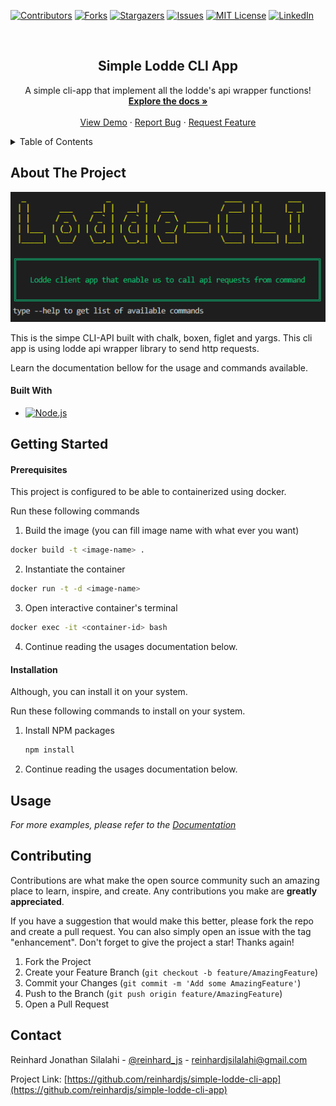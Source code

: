 <a name="readme-top"></a>

<!-- PROJECT SHIELDS -->
[![Contributors][contributors-shield]][contributors-url]
[![Forks][forks-shield]][forks-url]
[![Stargazers][stars-shield]][stars-url]
[![Issues][issues-shield]][issues-url]
[![MIT License][license-shield]][license-url]
[![LinkedIn][linkedin-shield]][linkedin-url]

<!-- PROJECT LOGO -->
<br />
<div align="center">

  <h2 align="center">Simple Lodde CLI App</h2>

  <p align="center">
    A simple cli-app that implement all the lodde's api wrapper functions!
    <br />
    <a href="https://github.com/reinhardjs/simple-lodde-cli-app"><strong>Explore the docs »</strong></a>
    <br />
    <br />
    <a href="https://github.com/reinhardjs/simple-lodde-cli-app">View Demo</a>
    ·
    <a href="https://github.com/reinhardjs/simple-lodde-cli-app">Report Bug</a>
    ·
    <a href="https://github.com/reinhardjs/simple-lodde-cli-app">Request Feature</a>
  </p>
</div>



<!-- TABLE OF CONTENTS -->
<details>
  <summary>Table of Contents</summary>
  <ol>
    <li>
      <a href="#about-the-project">About The Project</a>
      <ul>
        <li><a href="#built-with">Built With</a></li>
      </ul>
    </li>
    <li>
      <a href="#getting-started">Getting Started</a>
      <ul>
        <li><a href="#prerequisites">Prerequisites</a></li>
        <li><a href="#installation">Installation</a></li>
      </ul>
    </li>
    <li><a href="#usage">Usage</a></li>
    <li><a href="#contributing">Contributing</a></li>
  </ol>
</details>



<!-- ABOUT THE PROJECT -->
## About The Project

[![Product Name Screen Shot][product-screenshot]](https://example.com)

This is the simpe CLI-API built with chalk, boxen, figlet and yargs.
This cli app is using lodde api wrapper library to send http requests.

Learn the documentation bellow for the usage and commands available.



#### Built With

* [![Node.js][Node.js]][Node.js-url]



<!-- GETTING STARTED -->
## Getting Started

#### Prerequisites

This project is configured to be able to containerized using docker. 

Run these following commands

1. Build the image (you can fill image name with what ever you want)
```sh
docker build -t <image-name> .
```

2. Instantiate the container
```sh
docker run -t -d <image-name>
```

3. Open interactive container's terminal
```sh
docker exec -it <container-id> bash
```

4. Continue reading the usages documentation below.

#### Installation

Although, you can install it on your system. 

Run these following commands to install on your system.

1. Install NPM packages
   ```sh
   npm install
   ```

2. Continue reading the usages documentation below.



<!-- USAGE EXAMPLES -->
## Usage

_For more examples, please refer to the [Documentation](https://example.com)_




<!-- CONTRIBUTING -->
## Contributing

Contributions are what make the open source community such an amazing place to learn, inspire, and create. Any contributions you make are **greatly appreciated**.

If you have a suggestion that would make this better, please fork the repo and create a pull request. You can also simply open an issue with the tag "enhancement".
Don't forget to give the project a star! Thanks again!

1. Fork the Project
2. Create your Feature Branch (`git checkout -b feature/AmazingFeature`)
3. Commit your Changes (`git commit -m 'Add some AmazingFeature'`)
4. Push to the Branch (`git push origin feature/AmazingFeature`)
5. Open a Pull Request



<!-- CONTACT -->
## Contact

Reinhard Jonathan Silalahi - [@reinhard_js](https://twitter.com/reinhard_js) - reinhardjsilalahi@gmail.com

Project Link: [https://github.com/reinhardjs/simple-lodde-cli-app](https://github.com/reinhardjs/simple-lodde-cli-app)




<!-- MARKDOWN LINKS & IMAGES -->
<!-- https://www.markdownguide.org/basic-syntax/#reference-style-links -->
[contributors-shield]: https://img.shields.io/github/contributors/reinhardjs/simple-lodde-cli-app.svg?style=for-the-badge
[contributors-url]: https://github.com/reinhardjs/simple-lodde-cli-app/graphs/contributors
[forks-shield]: https://img.shields.io/github/forks/reinhardjs/simple-lodde-cli-app.svg?style=for-the-badge
[forks-url]: https://github.com/reinhardjs/simple-lodde-cli-app/network/members
[stars-shield]: https://img.shields.io/github/stars/reinhardjs/simple-lodde-cli-app.svg?style=for-the-badge
[stars-url]: https://github.com/reinhardjs/simple-lodde-cli-app/stargazers
[issues-shield]: https://img.shields.io/github/issues/reinhardjs/simple-lodde-cli-app.svg?style=for-the-badge
[issues-url]: https://github.com/reinhardjs/simple-lodde-cli-app/issues
[license-shield]: https://img.shields.io/github/license/reinhardjs/simple-lodde-cli-app.svg?style=for-the-badge
[license-url]: https://github.com/reinhardjs/simple-lodde-cli-app/blob/master/LICENSE.txt
[linkedin-shield]: https://img.shields.io/badge/-LinkedIn-black.svg?style=for-the-badge&logo=linkedin&colorB=555
[linkedin-url]: https://linkedin.com/in/reinhardjsilalahi
[product-screenshot]: images/screenshot.png
[Node.js]: https://img.shields.io/npm/v/npm.svg?logo=nodedotjs
[Node.js-url]: https://nodejs.org/
